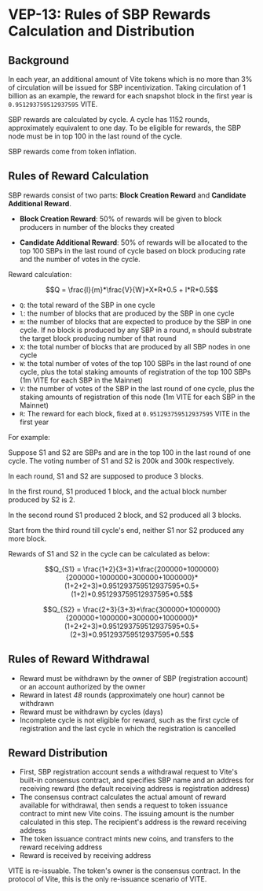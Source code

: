 # VEP-13: Rules of SBP Rewards Calculation and Distribution

## Background
In each year, an additional amount of Vite tokens which is no more than 3% of circulation will be issued for SBP incentivization. Taking circulation of 1 billion as an example, the reward for each snapshot block in the first year is `0.951293759512937595` VITE.

SBP rewards are calculated by cycle. A cycle has 1152 rounds, approximately equivalent to one day. To be eligible for rewards, the SBP node must be in top 100 in the last round of the cycle.

SBP rewards come from token inflation.

## Rules of Reward Calculation

SBP rewards consist of two parts: **Block Creation Reward** and **Candidate Additional Reward**.

* **Block Creation Reward**: 50% of rewards will be given to block producers in number of the blocks they created

* **Candidate Additional Reward**: 50% of rewards will be allocated to the top 100 SBPs in the last round of cycle based on block producing rate and the number of votes in the cycle.

Reward calculation:

$$Q = \frac{l}{m}*\frac{V}{W}*X*R*0.5 + l*R*0.5$$

* `Q`: the total reward of the SBP in one cycle
* `l`: the number of blocks that are produced by the SBP in one cycle
* `m`: the number of blocks that are expected to produce by the SBP in one cycle. If no block is produced by any SBP in a round, `m` should substrate the target block producing number of that round
* `X`: the total number of blocks that are produced by all SBP nodes in one cycle
* `W`: the total number of votes of the top 100 SBPs in the last round of one cycle, plus the total staking amounts of registration of the top 100 SBPs (1m VITE for each SBP in the Mainnet)
* `V`: the number of votes of the SBP in the last round of one cycle, plus the staking amounts of registration of this node (1m VITE for each SBP in the Mainnet)
* `R`: The reward for each block, fixed at `0.951293759512937595` VITE in the first year

For example:

Suppose S1 and S2 are SBPs and are in the top 100 in the last round of one cycle. The voting number of S1 and S2 is 200k and 300k respectively.

In each round, S1 and S2 are supposed to produce 3 blocks. 

In the first round, S1 produced 1 block, and the actual block number produced by S2 is 2.

In the second round S1 produced 2 block, and S2 produced all 3 blocks.

Start from the third round till cycle's end, neither S1 nor S2 produced any more block.

Rewards of S1 and S2 in the cycle can be calculated as below:

$$Q_{S1} = \frac{1+2}{3+3}*\frac{200000+1000000}{200000+1000000+300000+1000000}*(1+2+2+3)*0.951293759512937595*0.5+(1+2)*0.951293759512937595*0.5$$

$$Q_{S2} = \frac{2+3}{3+3}*\frac{300000+1000000}{200000+1000000+300000+1000000}*(1+2+2+3)*0.951293759512937595*0.5+(2+3)*0.951293759512937595*0.5$$

## Rules of Reward Withdrawal

* Reward must be withdrawn by the owner of SBP (registration account) or an account authorized by the owner
* Reward in latest *48* rounds (approximately one hour) cannot be withdrawn
* Reward must be withdrawn by cycles (days)
* Incomplete cycle is not eligible for reward, such as the first cycle of registration and the last cycle in which the registration is cancelled

## Reward Distribution

* First, SBP registration account sends a withdrawal request to Vite's built-in consensus contract, and specifies SBP name and an address for receiving reward (the default receiving address is registration address)
* The consensus contract calculates the actual amount of reward available for withdrawal, then sends a request to token issuance contract to mint new Vite coins. The issuing amount is the number calculated in this step. The recipient's address is the reward receiving address
* The token issuance contract mints new coins, and transfers to the reward receiving address
* Reward is received by receiving address

VITE is re-issuable. The token's owner is the consensus contract. In the protocol of Vite, this is the only re-issuance scenario of VITE.
